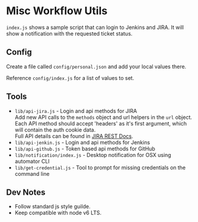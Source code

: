 # Misc Workflow Utils

`index.js` shows a sample script that can login to Jenkins and JIRA. It will show a notification with the requested ticket status.

## Config
Create a file called `config/personal.json` and add your local values there.

Reference `config/index.js` for a list of values to set.

## Tools
 * `lib/api-jira.js` - Login and api methods for JIRA  
   Add new API calls to the `methods` object and url helpers in the `url` object.  
   Each API method should accept 'headers' as it's first argument, which will contain the auth cookie data.  
   Full API details can be found in [JIRA REST Docs](https://docs.atlassian.com/jira/REST/server/).
 * `lib/api-jenkin.js` - Login and api methods for Jenkins
 * `lib/api-github.js` - Token based api methods for GitHub
 * `lib/notification/index.js` - Desktop notification for OSX using automator CLI
 * `lib/get-credential.js` - Tool to prompt for missing credentials on the command line

## Dev Notes
* Follow standard js style guilde.
* Keep compatible with node v6 LTS.
